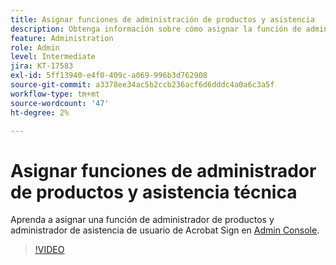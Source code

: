 ```yaml
---
title: Asignar funciones de administración de productos y asistencia
description: Obtenga información sobre cómo asignar la función de administrador de productos y administrador de asistencia de un usuario de Acrobat Sign en el Admin Console
feature: Administration
role: Admin
level: Intermediate
jira: KT-17583
exl-id: 5ff13940-e4f0-409c-a069-996b3d762908
source-git-commit: a3378ee34ac5b2ccb236acf6d6dddc4a0a6c3a5f
workflow-type: tm+mt
source-wordcount: '47'
ht-degree: 2%

---
```


# Asignar funciones de administrador de productos y asistencia técnica

Aprenda a asignar una función de administrador de productos y administrador de asistencia de usuario de Acrobat Sign en [Admin Console](https://adminconsole.adobe.com/).

>[!VIDEO](https://video.tv.adobe.com/v/3453157?quality=12&learn=on&hidetitle=true)
